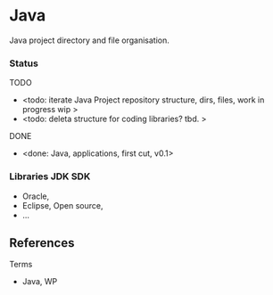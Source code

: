 # Java

Java project directory and file organisation.

### Status

TODO
* <todo: iterate Java Project repository structure, dirs, files, work in progress wip >
* <todo: deleta structure for coding libraries? tbd. >

DONE
* <done: Java, applications, first cut, v0.1>

### Libraries JDK SDK
* Oracle, 
* Eclipse, Open source,
* ...

## References

Terms
* Java, WP

